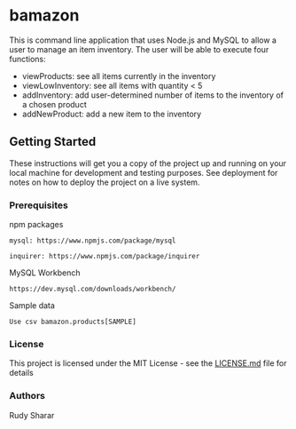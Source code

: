 # bamazon

This is command line application that uses Node.js and MySQL to allow a user to manage an item inventory. The user will be able to execute four functions:
* viewProducts: see all items currently in the inventory
* viewLowInventory: see all items with quantity < 5
* addInventory: add user-determined number of items to the inventory of a chosen product
* addNewProduct: add a new item to the inventory


## Getting Started

These instructions will get you a copy of the project up and running on your local machine for development and testing purposes. See deployment for notes on how to deploy the project on a live system.

### Prerequisites

npm packages

```
mysql: https://www.npmjs.com/package/mysql
```
```
inquirer: https://www.npmjs.com/package/inquirer
```

MySQL Workbench
```
https://dev.mysql.com/downloads/workbench/
```

Sample data
```
Use csv bamazon.products[SAMPLE]
```


### License
This project is licensed under the MIT License - see the [LICENSE.md](LICENSE.md) file for details





### Authors
Rudy Sharar
